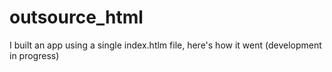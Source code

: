 # outsource_html

I built an app using a single index.htlm file, here's how it went (development in progress)
